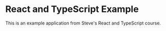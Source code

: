 # React and TypeScript Example

This is an example application from Steve's React and TypeScript course.
